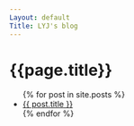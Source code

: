 ```yaml
---
Layout: default
Title: LYJ's blog
---
```




<h1>{{page.title}}</h1>

<ul class="posts">
  
</ul>

<ul>
  {% for post in site.posts %}
    <li>
      <a href="{{ post.url }}">{{ post.title }}</a>
    </li>
  {% endfor %}
</ul>







